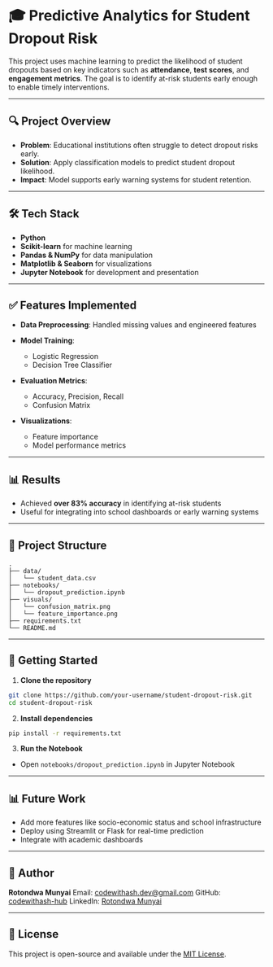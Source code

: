 # 🎓 Predictive Analytics for Student Dropout Risk

This project uses machine learning to predict the likelihood of student dropouts based on key indicators such as **attendance**, **test scores**, and **engagement metrics**. The goal is to identify at-risk students early enough to enable timely interventions.

---

## 🔍 Project Overview

* **Problem**: Educational institutions often struggle to detect dropout risks early.
* **Solution**: Apply classification models to predict student dropout likelihood.
* **Impact**: Model supports early warning systems for student retention.

---

## 🛠️ Tech Stack

* **Python**
* **Scikit-learn** for machine learning
* **Pandas & NumPy** for data manipulation
* **Matplotlib & Seaborn** for visualizations
* **Jupyter Notebook** for development and presentation

---

## ✅ Features Implemented

* **Data Preprocessing**: Handled missing values and engineered features
* **Model Training**:

  * Logistic Regression
  * Decision Tree Classifier
* **Evaluation Metrics**:

  * Accuracy, Precision, Recall
  * Confusion Matrix
* **Visualizations**:

  * Feature importance
  * Model performance metrics

---

## 📊 Results

* Achieved **over 83% accuracy** in identifying at-risk students
* Useful for integrating into school dashboards or early warning systems

---

## 📁 Project Structure

```
.
├── data/
│   └── student_data.csv
├── notebooks/
│   └── dropout_prediction.ipynb
├── visuals/
│   └── confusion_matrix.png
│   └── feature_importance.png
├── requirements.txt
└── README.md
```

---

## 🚀 Getting Started

1. **Clone the repository**

```bash
git clone https://github.com/your-username/student-dropout-risk.git
cd student-dropout-risk
```

2. **Install dependencies**

```bash
pip install -r requirements.txt
```

3. **Run the Notebook**

* Open `notebooks/dropout_prediction.ipynb` in Jupyter Notebook

---

## 📊 Future Work

* Add more features like socio-economic status and school infrastructure
* Deploy using Streamlit or Flask for real-time prediction
* Integrate with academic dashboards

---

## 👤 Author

**Rotondwa Munyai**
Email: [codewithash.dev@gmail.com](mailto:codewithash.dev@gmail.com)
GitHub: [codewithash-hub](https://github.com/codewithash-hub)
LinkedIn: [Rotondwa Munyai](https://www.linkedin.com/in/rotondwa-munyai)

---

## 📖 License

This project is open-source and available under the [MIT License](LICENSE).
